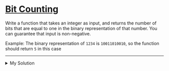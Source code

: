 # [Bit Counting](https://www.codewars.com/kata/526571aae218b8ee490006f4)

Write a function that takes an integer as input, and returns the number of bits that are equal to one in the binary representation of that number. You can guarantee that input is non-negative.

Example: The binary representation of `1234` is `10011010010`, so the function should return `5` in this case

---

<details><summary>My Solution</summary>

```js
const countBits = function (n) {
  // Convert the decimal number 'n' to its binary representation,
  // then count the number of '1' bits by removing '0's and measuring the length
  return n.toString(2).replace(/0/g, '').length
}
```

</details>
